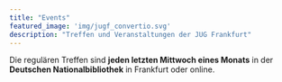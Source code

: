 ```yaml
---
title: "Events"
featured_image: 'img/jugf_convertio.svg'
description: "Treffen und Veranstaltungen der JUG Frankfurt"
---
```

Die regulären Treffen sind **jeden letzten Mittwoch eines Monats** in der **Deutschen Nationalbibliothek** in Frankfurt oder online.
